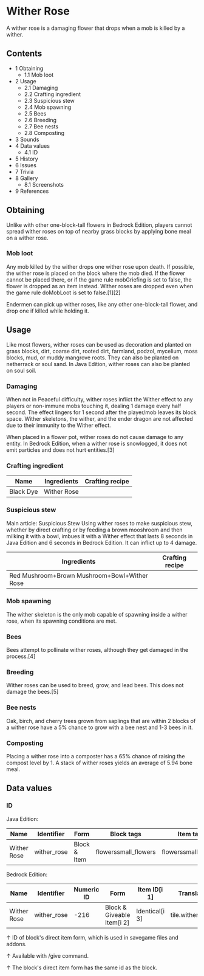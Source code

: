 # Wither Rose
A wither rose is a damaging flower that drops when a mob is killed by a wither.

## Contents
- 1 Obtaining
	- 1.1 Mob loot
- 2 Usage
	- 2.1 Damaging
	- 2.2 Crafting ingredient
	- 2.3 Suspicious stew
	- 2.4 Mob spawning
	- 2.5 Bees
	- 2.6 Breeding
	- 2.7 Bee nests
	- 2.8 Composting
- 3 Sounds
- 4 Data values
	- 4.1 ID
- 5 History
- 6 Issues
- 7 Trivia
- 8 Gallery
	- 8.1 Screenshots
- 9 References

## Obtaining
Unlike with other one-block-tall flowers in Bedrock Edition, players cannot spread wither roses on top of nearby grass blocks by applying bone meal on a wither rose.

### Mob loot
Any mob killed by the wither drops one wither rose upon death. If possible, the wither rose is placed on the block where the mob died. If the flower cannot be placed there, or if the game rule mobGriefing is set to false, the flower is dropped as an item instead. Wither roses are dropped even when the game rule doMobLoot is set to false.[1][2]

Endermen can pick up wither roses, like any other one-block-tall flower, and drop one if killed while holding it.

## Usage
Like most flowers, wither roses can be used as decoration and planted on grass blocks, dirt, coarse dirt, rooted dirt, farmland, podzol, mycelium, moss blocks, mud, or muddy mangrove roots. They can also be planted on netherrack or soul sand. In Java Edition, wither roses can also be planted on soul soil.

### Damaging
When not in Peaceful difficulty, wither roses inflict the Wither effect to any players or non-immune mobs touching it, dealing 1 damage every half second. The effect lingers for 1 second after the player/mob leaves its block space. Wither skeletons, the wither, and the ender dragon are not affected due to their immunity to the Wither effect.

When placed in a flower pot, wither roses do not cause damage to any entity. In Bedrock Edition, when a wither rose is snowlogged, it does not emit particles and does not hurt entities.[3]

### Crafting ingredient
| Name      | Ingredients | Crafting recipe |
|-----------|-------------|-----------------|
| Black Dye | Wither Rose |                 |

### Suspicious stew
Main article: Suspicious Stew
Using wither roses to make suspicious stew, whether by direct crafting or by feeding a brown mooshroom and then milking it with a bowl, imbues it with a Wither effect that lasts 8 seconds in Java Edition and 6 seconds in Bedrock Edition. It can inflict up to 4 damage.

| Ingredients                                  | Crafting recipe |
|----------------------------------------------|-----------------|
| Red Mushroom+Brown Mushroom+Bowl+Wither Rose |                 |

### Mob spawning
The wither skeleton is the only mob capable of spawning inside a wither rose, when its spawning conditions are met.

### Bees
Bees attempt to pollinate wither roses, although they get damaged in the process.[4]

### Breeding
Wither roses can be used to breed, grow, and lead bees. This does not damage the bees.[5]

### Bee nests
Oak, birch, and cherry trees grown from saplings that are within 2 blocks of a wither rose have a 5% chance to grow with a bee nest and 1-3 bees in it.

### Composting
Placing a wither rose into a composter has a 65% chance of raising the compost level by 1. A stack of wither roses yields an average of 5.94 bone meal.

## Data values
### ID
Java Edition:

| Name        | Identifier  | Form         | Block tags           | Item tags            | Translation key             |
|-------------|-------------|--------------|----------------------|----------------------|-----------------------------|
| Wither Rose | wither_rose | Block & Item | flowerssmall_flowers | flowerssmall_flowers | block.minecraft.wither_rose |

Bedrock Edition:

| Name        | Identifier  | Numeric ID | Form                       | Item ID[i 1]   | Translation key       |
|-------------|-------------|------------|----------------------------|----------------|-----------------------|
| Wither Rose | wither_rose | -216       | Block & Giveable Item[i 2] | Identical[i 3] | tile.wither_rose.name |


↑ ID of block's direct item form, which is used in savegame files and addons.

↑ Available with /give command.

↑ The block's direct item form has the same id as the block.



